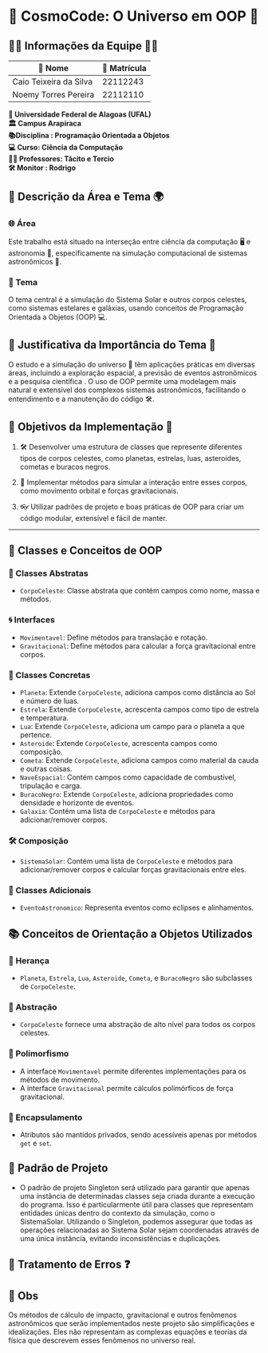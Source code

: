# 🌌 CosmoCode: O Universo em OOP 🚀

## 👩‍🚀 Informações da Equipe 🧑‍🚀

| 🌠 Nome                 | 🎫 Matrícula  |
|------------------------|--------------|
| Caio Teixeira da Silva  | 22112243     |
| Noemy Torres Pereira    | 22112110     |

**🏫 Universidade Federal de Alagoas (UFAL)**  
**🏛️ Campus Arapiraca**  
**📚Disciplina : Programação Orientada a Objetos**  
**💻 Curso: Ciência da Computação**  
**👨‍🏫 Professores: Tácito e Tercio**  
**🛠️ Monitor : Rodrigo**

## 📝 Descrição da Área e Tema 🌍

### 🌐 Área
Este trabalho está situado na interseção entre ciência da computação 🖥️ e astronomia 🔭, especificamente na simulação computacional de sistemas astronômicos 🌠.

### 🌟 Tema
O tema central é a simulação do Sistema Solar e outros corpos celestes, como sistemas estelares e galáxias, usando conceitos de Programação Orientada a Objetos (OOP) 💻.

## 🎯 Justificativa da Importância do Tema 🌌

O estudo e a simulação do universo 🌌 têm aplicações práticas em diversas áreas, incluindo a exploração espacial, a previsão de eventos astronômicos e a pesquisa científica . O uso de OOP permite uma modelagem mais natural e extensível dos complexos sistemas astronômicos, facilitando o entendimento e a manutenção do código 🛠️.

## 🎩 Objetivos da Implementação 🌠

1. 🛠️ Desenvolver uma estrutura de classes que represente diferentes tipos de corpos celestes, como planetas, estrelas, luas, asteroides, cometas e buracos negros.
  
2. 🧪 Implementar métodos para simular a interação entre esses corpos, como movimento orbital e forças gravitacionais.
  
3. 👓 Utilizar padrões de projeto e boas práticas de OOP para criar um código modular, extensível e fácil de manter.

---

## 🌌 Classes e Conceitos de OOP 

### 👾 Classes Abstratas
- `CorpoCeleste`: Classe abstrata que contém campos como nome, massa e métodos.

### 🌀 Interfaces
- `Movimentavel`: Define métodos para translação e rotação.
- `Gravitacional`: Define métodos para calcular a força gravitacional entre corpos.

### 🌟 Classes Concretas
- `Planeta`: Extende `CorpoCeleste`, adiciona campos como distância ao Sol e número de luas.
- `Estrela`: Extende `CorpoCeleste`, acrescenta campos como tipo de estrela e temperatura.
- `Lua`: Extende `CorpoCeleste`, adiciona um campo para o planeta a que pertence.
- `Asteroide`: Extende `CorpoCeleste`, acrescenta campos como composição.
- `Cometa`: Extende `CorpoCeleste`, adiciona campos como material da cauda e outras coisas.
- `NaveEspacial`: Contém campos como capacidade de combustível, tripulação e carga.
- `BuracoNegro`: Extende `CorpoCeleste`, adiciona propriedades como densidade e horizonte de eventos.
- `Galaxia`: Contém uma lista de `CorpoCeleste` e métodos para adicionar/remover corpos.

### 🛠️ Composição
- `SistemaSolar`: Contém uma lista de `CorpoCeleste` e métodos para adicionar/remover corpos e calcular forças gravitacionais entre eles.

### 🌠 Classes Adicionais
- `EventoAstronomico`: Representa eventos como eclipses e alinhamentos.

## 📚 Conceitos de Orientação a Objetos Utilizados

### 👶 Herança
- `Planeta`, `Estrela`, `Lua`, `Asteroide`, `Cometa`, e `BuracoNegro` são subclasses de `CorpoCeleste`.

### 🎈 Abstração
- `CorpoCeleste` fornece uma abstração de alto nível para todos os corpos celestes.

### 🔮 Polimorfismo
- A interface `Movimentavel` permite diferentes implementações para os métodos de movimento.
- A interface `Gravitacional` permite cálculos polimórficos de força gravitacional.

### 🎁 Encapsulamento
- Atributos são mantidos privados, sendo acessíveis apenas por métodos `get` e `set`.

## 🤖 Padrão de Projeto
- O padrão de projeto Singleton será utilizado para garantir que apenas uma instância de determinadas classes seja criada durante a execução do programa. Isso é particularmente útil para classes que representam entidades únicas dentro do contexto da simulação, como o SistemaSolar. Utilizando o Singleton, podemos assegurar que todas as operações relacionadas ao Sistema Solar sejam coordenadas através de uma única instância, evitando inconsistências e duplicações.

## 🚫 Tratamento de Erros ❓

## 📜 Obs

Os métodos de cálculo de impacto, gravitacional e outros fenômenos astronômicos que serão implementados neste projeto são simplificações e idealizações. Eles não representam as complexas equações e teorias da física que descrevem esses fenômenos no universo real.
